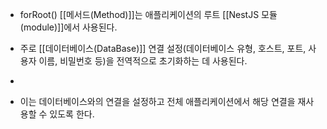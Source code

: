 - forRoot() [[메서드(Method)]]는 애플리케이션의 루트 [[NestJS 모듈(module)]]에서 사용된다.

- 주로 [[데이터베이스(DataBase)]] 연결 설정(데이터베이스 유형, 호스트, 포트, 사용자 이름, 비밀번호 등)을 전역적으로 초기화하는 데 사용된다.
- 
- 이는 데이터베이스와의 연결을 설정하고 전체 애플리케이션에서 해당 연결을 재사용할 수 있도록 한다.